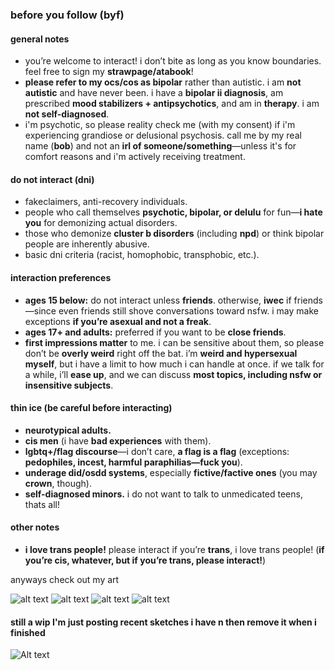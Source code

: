 ### **before you follow (byf)**  

#### **general notes**  
- you’re welcome to interact! i don’t bite as long as you know boundaries. feel free to sign my **strawpage/atabook**!  
- **please refer to my ocs/cos as bipolar** rather than autistic. i am **not autistic** and have never been. i have a **bipolar ii diagnosis**, am prescribed **mood stabilizers + antipsychotics**, and am in **therapy**. i am **not self-diagnosed**.
- i'm psychotic, so please reality check me (with my consent) if i'm experiencing grandiose or delusional psychosis. call me by my real name (**bob**) and not an **irl of someone/something**—unless it's for comfort reasons and i'm actively receiving treatment.

#### **do not interact (dni)**  
- fakeclaimers, anti-recovery individuals.  
- people who call themselves **psychotic, bipolar, or delulu** for fun—**i hate you** for demonizing actual disorders.  
- those who demonize **cluster b disorders** (including **npd**) or think bipolar people are inherently abusive.  
- basic dni criteria (racist, homophobic, transphobic, etc.).  

#### **interaction preferences**  
- **ages 15 below:** do not interact unless **friends**. otherwise, **iwec** if friends—since even friends still shove conversations toward nsfw. i may make exceptions **if you’re asexual and not a freak**.
-  **ages 17+ and adults:** preferred if you want to be **close friends**.  
- **first impressions matter** to me. i can be sensitive about them, so please don’t be **overly weird** right off the bat. i’m **weird and hypersexual myself**, but i have a limit to how much i can handle at once. if we talk for a while, i’ll **ease up**, and we can discuss **most topics, including nsfw or insensitive subjects**.  

#### **thin ice (be careful before interacting)**  
- **neurotypical adults.**  
- **cis men** (i have **bad experiences** with them).  
- **lgbtq+/flag discourse**—i don’t care, **a flag is a flag** (exceptions: **pedophiles, incest, harmful paraphilias—fuck you**).  
- **underage did/osdd systems**, especially **fictive/factive ones** (you may **crown**, though).  
- **self-diagnosed minors.**  i do not want to talk to unmedicated teens, thats all!

#### **other notes**  
- **i love trans people!** please interact if you’re **trans**, i love trans people! (**if you’re cis, whatever, but if you’re trans, please interact!**)  

anyways check out my art

![alt text](https://files.catbox.moe/p3im38.png)
![alt text](https://files.catbox.moe/7shorx.png)
![alt text](https://files.catbox.moe/d80ahu.jpg)
![alt text](https://files.catbox.moe/n75jco.png)
#### still a wip I'm just posting recent sketches i have n then remove it when i finished
![Alt text](https://files.catbox.moe/ztam00.jpg)
